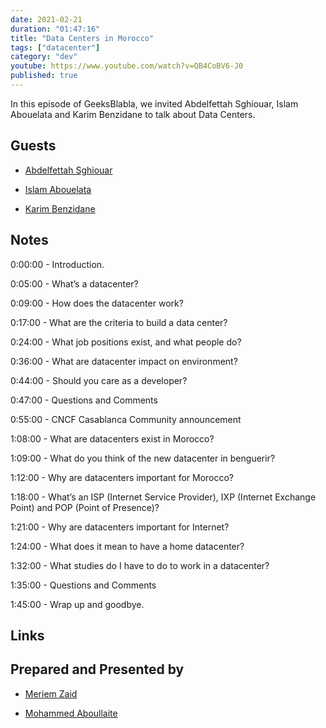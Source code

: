 ```yaml
---
date: 2021-02-21
duration: "01:47:16"
title: "Data Centers in Morocco"
tags: ["datacenter"]
category: "dev"
youtube: https://www.youtube.com/watch?v=QB4CoBV6-J0
published: true
---
```


In this episode of GeeksBlabla, we invited Abdelfettah Sghiouar, Islam Abouelata and Karim Benzidane to talk about Data Centers.

## Guests

- [Abdelfettah Sghiouar](https://twitter.com/boredabdel)

- [Islam Abouelata](https://web.facebook.com/islam.abouelata?_rdc=1&_rdr)

- [Karim Benzidane](https://www.linkedin.com/in/benzidanekarim)

## Notes

0:00:00 - Introduction.

0:05:00 - What’s a datacenter?

0:09:00 - How does the datacenter work?

0:17:00 - What are the criteria to build a data center?

0:24:00 - What job positions exist, and what people do?

0:36:00 - What are datacenter impact on environment?

0:44:00 - Should you care as a developer?

0:47:00 - Questions and Comments

0:55:00 - CNCF Casablanca Community announcement

1:08:00 - What are datacenters exist in Morocco?

1:09:00 - What do you think of the new datacenter in benguerir?

1:12:00 - Why are datacenters important for Morocco?

1:18:00 - What’s an ISP (Internet Service Provider), IXP (Internet Exchange Point) and POP (Point of Presence)?

1:21:00 - Why are datacenters important for Internet?

1:24:00 - What does it mean to have a home datacenter?

1:32:00 - What studies do I have to do to work in a datacenter?

1:35:00 - Questions and Comments

1:45:00 - Wrap up and goodbye.

## Links

## Prepared and Presented by

- [Meriem Zaid](https://twitter.com/_iMeriem)

- [Mohammed Aboullaite](https://twitter.com/laytoun)
